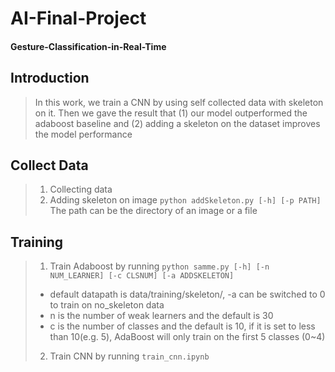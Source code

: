 # AI-Final-Project
#### Gesture-Classification-in-Real-Time

## Introduction
>In this work, we train a CNN by using self collected data with skeleton on it. Then we gave the result that (1) our model outperformed the adaboost baseline and (2) adding a skeleton on the dataset improves the model performance


## Collect Data
>1. Collecting data
>2. Adding skeleton on image
>`python addSkeleton.py [-h] [-p PATH]`
>The path can be the directory of an image or a file


## Training
>1. Train Adaboost by running
>`python samme.py [-h] [-n NUM_LEARNER] [-c CLSNUM] [-a ADDSKELETON]`
  > * default datapath is data/training/skeleton/, -a can be switched to 0 to train on no_skeleton data
  > * n is the number of weak learners and the default is 30
  > * c is the number of classes and the default is 10, if it is set to less than 10(e.g. 5), AdaBoost will only train on the first 5 classes (0~4)
>2. Train CNN by running
>`train_cnn.ipynb`
